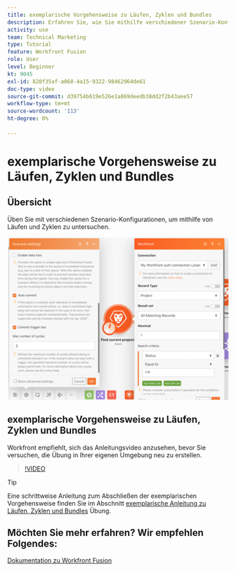 ```yaml
---
title: exemplarische Vorgehensweise zu Läufen, Zyklen und Bundles
description: Erfahren Sie, wie Sie mithilfe verschiedener Szenario-Konfigurationen mithilfe von Läufen und Zyklen in [!DNL Adobe Workfront Fusion].
activity: use
team: Technical Marketing
type: Tutorial
feature: Workfront Fusion
role: User
level: Beginner
kt: 9045
exl-id: 820f35af-a068-4a15-9322-98462964de61
doc-type: video
source-git-commit: d39754b619e526e1a869deedb38dd2f2b43aee57
workflow-type: tm+mt
source-wordcount: '113'
ht-degree: 0%

---
```


# exemplarische Vorgehensweise zu Läufen, Zyklen und Bundles

## Übersicht

Üben Sie mit verschiedenen Szenario-Konfigurationen, um mithilfe von Läufen und Zyklen zu untersuchen.

![Ein Bild der Läufe- und Zykluseinstellungen](assets/execution-history-and-scheduling-6.png)

## exemplarische Vorgehensweise zu Läufen, Zyklen und Bundles

Workfront empfiehlt, sich das Anleitungsvideo anzusehen, bevor Sie versuchen, die Übung in Ihrer eigenen Umgebung neu zu erstellen.

>[!VIDEO](https://video.tv.adobe.com/v/335286/?quality=12)

>[!TIP]
>
>Eine schrittweise Anleitung zum Abschließen der exemplarischen Vorgehensweise finden Sie im Abschnitt [exemplarische Anleitung zu Läufen, Zyklen und Bundles](https://experienceleague.adobe.com/docs/workfront-learn/tutorials-workfront/fusion/exercises/exploring-runs-cycles-and-bundles.html?lang=en) Übung.


## Möchten Sie mehr erfahren? Wir empfehlen Folgendes:

[Dokumentation zu Workfront Fusion](https://experienceleague.adobe.com/docs/workfront/using/adobe-workfront-fusion/workfront-fusion-2.html?lang=en)
